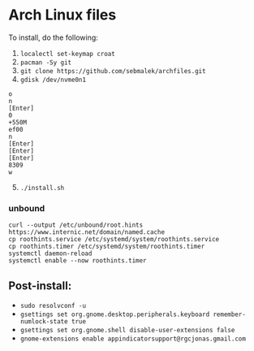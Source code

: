 # Arch Linux files

To install, do the following:

1. `localectl set-keymap croat`
2. `pacman -Sy git`
3. `git clone https://github.com/sebmalek/archfiles.git`
4. `gdisk /dev/nvme0n1`
```
o
n
[Enter]
0
+550M
ef00
n
[Enter]
[Enter]
[Enter]
8309
w
```
5. `./install.sh`

### unbound
```
curl --output /etc/unbound/root.hints https://www.internic.net/domain/named.cache
cp roothints.service /etc/systemd/system/roothints.service
cp roothints.timer /etc/systemd/system/roothints.timer
systemctl daemon-reload
systemctl enable --now roothints.timer
```

## Post-install:

* `sudo resolvconf -u`
* `gsettings set org.gnome.desktop.peripherals.keyboard remember-numlock-state true`
* `gsettings set org.gnome.shell disable-user-extensions false`
* `gnome-extensions enable appindicatorsupport@rgcjonas.gmail.com`
